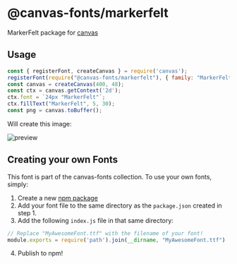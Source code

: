 @canvas-fonts/markerfelt
====

MarkerFelt package for [canvas](https://npmjs.org/package/canvas)

## Usage

```js
const { registerFont, createCanvas } = require('canvas');
registerFont(require("@canvas-fonts/markerfelt"), { family: "MarkerFelt" });
const canvas = createCanvas(400, 48);
const ctx = canvas.getContext('2d');
ctx.font = `24px "MarkerFelt"`;
ctx.fillText("MarkerFelt", 5, 30);
const png = canvas.toBuffer();
```

Will create this image:

![preview](https://github.com/retrohacker/canvas-fonts/raw/master/previews/markerFelt.png)

## Creating your own Fonts

This font is part of the canvas-fonts collection. To use your own fonts, simply:

1. Create a new [npm package](https://docs.npmjs.com/creating-node-js-modules)
2. Add your font file to the same directory as the `package.json` created in step 1.
3. Add the following `index.js` file in that same directory:

```js
// Replace "MyAwesomeFont.ttf" with the filename of your font!
module.exports = require('path').join(__dirname, "MyAwesomeFont.ttf")
```

4. Publish to npm!